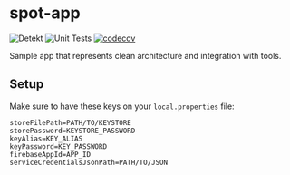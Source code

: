 # spot-app

![Detekt](https://github.com/efrenospino/spot-app/actions/workflows/detekt.yml/badge.svg)
![Unit Tests](https://github.com/efrenospino/spot-app/actions/workflows/test.yml/badge.svg)
[![codecov](https://codecov.io/gh/efrenospino/spot-app/branch/main/graph/badge.svg?token=SNPZSZETRH)](https://codecov.io/gh/efrenospino/spot-app)

Sample app that represents clean architecture and integration with tools.

## Setup

Make sure to have these keys on your `local.properties` file:

```
storeFilePath=PATH/TO/KEYSTORE
storePassword=KEYSTORE_PASSWORD
keyAlias=KEY_ALIAS
keyPassword=KEY_PASSWORD
firebaseAppId=APP_ID
serviceCredentialsJsonPath=PATH/TO/JSON
```
